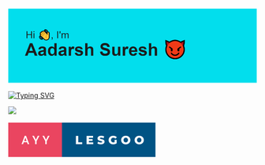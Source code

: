 ![Header](./header.png)

[![Typing SVG](https://readme-typing-svg.demolab.com/?lines=Welcome+To+My+Profile+🙏;Thank+You+For+Visiting+☯)](https://git.io/typing-svg)

![](https://komarev.com/ghpvc/?username=AadarshS9&style=for-the-badge) 

![forthebadge](./ayy-lesgoo.svg)




<!--
**AadarshS9/AadarshS9** is a ✨ _special_ ✨ repository because its `README.md` (this file) appears on your GitHub profile.

Here are some ideas to get you started:

- 🔭 I’m currently working on ...
- 🌱 I’m currently learning ...
- 👯 I’m looking to collaborate on ...
- 🤔 I’m looking for help with ...
- 💬 Ask me about ...
- 📫 How to reach me: ...
- 😄 Pronouns: ...
- ⚡ Fun fact: ...
-->
